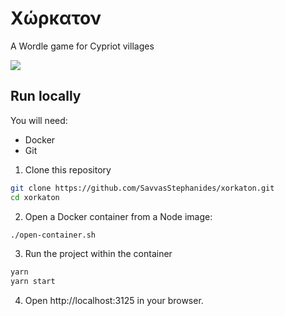# Χώρκατον

A Wordle game for Cypriot villages

![](https://user-images.githubusercontent.com/478770/165472050-f3a3b5f9-818d-4bbd-84e5-e0007d9d1729.png)

## Run locally

You will need:

* Docker
* Git

1. Clone this repository

```sh
git clone https://github.com/SavvasStephanides/xorkaton.git
cd xorkaton
```

2. Open a Docker container from a Node image:

```sh
./open-container.sh
```

3. Run the project within the container

```sh
yarn
yarn start
```

4. Open http://localhost:3125 in your browser.
